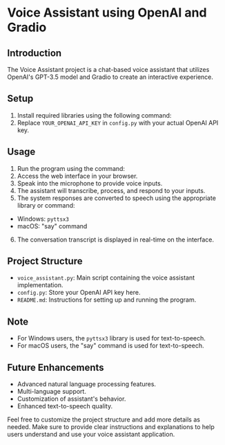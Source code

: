 # Voice Assistant using OpenAI and Gradio

## Introduction
The Voice Assistant project is a chat-based voice assistant that utilizes OpenAI's GPT-3.5 model and Gradio to create an interactive experience.

## Setup
1. Install required libraries using the following command:
2. Replace `YOUR_OPENAI_API_KEY` in `config.py` with your actual OpenAI API key.

## Usage
1. Run the program using the command:
2. Access the web interface in your browser.
3. Speak into the microphone to provide voice inputs.
4. The assistant will transcribe, process, and respond to your inputs.
5. The system responses are converted to speech using the appropriate library or command:
- Windows: `pyttsx3`
- macOS: "say" command
6. The conversation transcript is displayed in real-time on the interface.

## Project Structure
- `voice_assistant.py`: Main script containing the voice assistant implementation.
- `config.py`: Store your OpenAI API key here.
- `README.md`: Instructions for setting up and running the program.

## Note
- For Windows users, the `pyttsx3` library is used for text-to-speech.
- For macOS users, the "say" command is used for text-to-speech.

## Future Enhancements
- Advanced natural language processing features.
- Multi-language support.
- Customization of assistant's behavior.
- Enhanced text-to-speech quality.

Feel free to customize the project structure and add more details as needed. Make sure to provide clear instructions and explanations to help users understand and use your voice assistant application.

 
